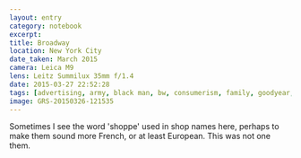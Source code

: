 ```yaml
--- 
layout: entry
category: notebook
excerpt:
title: Broadway
location: New York City
date_taken: March 2015
camera: Leica M9
lens: Leitz Summilux 35mm f/1.4
date: 2015-03-27 22:52:28
tags: [advertising, army, black man, bw, consumerism, family, goodyear, purchase, reflection, shop, shopping, store, tourists, umbrella, uncle sam, us army, window]
image: GRS-20150326-121535
---
```

Sometimes I see the word 'shoppe' used in shop names here, perhaps to make them sound more French, or at least European. This was not one them.